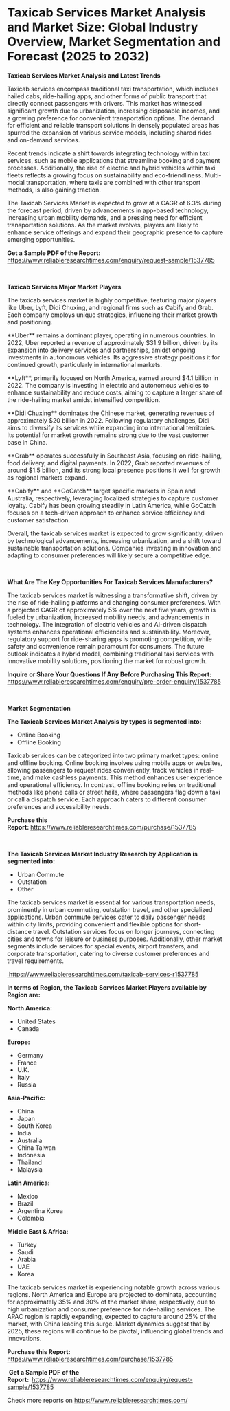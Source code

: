 <p><h1>Taxicab Services Market Analysis and Market Size: Global Industry Overview, Market Segmentation and Forecast (2025 to 2032)</h1></p><p><strong>Taxicab Services Market Analysis and Latest Trends</strong></p>
<p><p>Taxicab services encompass traditional taxi transportation, which includes hailed cabs, ride-hailing apps, and other forms of public transport that directly connect passengers with drivers. This market has witnessed significant growth due to urbanization, increasing disposable incomes, and a growing preference for convenient transportation options. The demand for efficient and reliable transport solutions in densely populated areas has spurred the expansion of various service models, including shared rides and on-demand services.</p><p>Recent trends indicate a shift towards integrating technology within taxi services, such as mobile applications that streamline booking and payment processes. Additionally, the rise of electric and hybrid vehicles within taxi fleets reflects a growing focus on sustainability and eco-friendliness. Multi-modal transportation, where taxis are combined with other transport methods, is also gaining traction. </p><p>The Taxicab Services Market is expected to grow at a CAGR of 6.3% during the forecast period, driven by advancements in app-based technology, increasing urban mobility demands, and a pressing need for efficient transportation solutions. As the market evolves, players are likely to enhance service offerings and expand their geographic presence to capture emerging opportunities.</p></p>
<p><strong>Get a Sample PDF of the Report:&nbsp;</strong> <a href="https://www.reliableresearchtimes.com/enquiry/request-sample/1537785?utm_campaign=3087&utm_medium=2&utm_source=Github&utm_content=ia&utm_term=10032025&utm_id=taxicab-services">https://www.reliableresearchtimes.com/enquiry/request-sample/1537785</a></p>
<p>&nbsp;</p>
<p><strong>Taxicab Services Major Market Players</strong></p>
<p><p>The taxicab services market is highly competitive, featuring major players like Uber, Lyft, Didi Chuxing, and regional firms such as Cabify and Grab. Each company employs unique strategies, influencing their market growth and positioning.</p><p>**Uber** remains a dominant player, operating in numerous countries. In 2022, Uber reported a revenue of approximately $31.9 billion, driven by its expansion into delivery services and partnerships, amidst ongoing investments in autonomous vehicles. Its aggressive strategy positions it for continued growth, particularly in international markets.</p><p>**Lyft**, primarily focused on North America, earned around $4.1 billion in 2022. The company is investing in electric and autonomous vehicles to enhance sustainability and reduce costs, aiming to capture a larger share of the ride-hailing market amidst intensified competition.</p><p>**Didi Chuxing** dominates the Chinese market, generating revenues of approximately $20 billion in 2022. Following regulatory challenges, Didi aims to diversify its services while expanding into international territories. Its potential for market growth remains strong due to the vast customer base in China.</p><p>**Grab** operates successfully in Southeast Asia, focusing on ride-hailing, food delivery, and digital payments. In 2022, Grab reported revenues of around $1.5 billion, and its strong local presence positions it well for growth as regional markets expand.</p><p>**Cabify** and **GoCatch** target specific markets in Spain and Australia, respectively, leveraging localized strategies to capture customer loyalty. Cabify has been growing steadily in Latin America, while GoCatch focuses on a tech-driven approach to enhance service efficiency and customer satisfaction.</p><p>Overall, the taxicab services market is expected to grow significantly, driven by technological advancements, increasing urbanization, and a shift toward sustainable transportation solutions. Companies investing in innovation and adapting to consumer preferences will likely secure a competitive edge.</p></p>
<p>&nbsp;</p>
<p><strong>What Are The Key Opportunities For Taxicab Services Manufacturers?</strong></p>
<p><p>The taxicab services market is witnessing a transformative shift, driven by the rise of ride-hailing platforms and changing consumer preferences. With a projected CAGR of approximately 5% over the next five years, growth is fueled by urbanization, increased mobility needs, and advancements in technology. The integration of electric vehicles and AI-driven dispatch systems enhances operational efficiencies and sustainability. Moreover, regulatory support for ride-sharing apps is promoting competition, while safety and convenience remain paramount for consumers. The future outlook indicates a hybrid model, combining traditional taxi services with innovative mobility solutions, positioning the market for robust growth.</p></p>
<p><strong>Inquire or Share Your Questions If Any Before Purchasing This Report:</strong> <a href="https://www.reliableresearchtimes.com/enquiry/pre-order-enquiry/1537785?utm_campaign=3087&utm_medium=2&utm_source=Github&utm_content=ia&utm_term=10032025&utm_id=taxicab-services">https://www.reliableresearchtimes.com/enquiry/pre-order-enquiry/1537785</a></p>
<p>&nbsp;</p>
<p><strong>Market Segmentation</strong></p>
<p><strong>The Taxicab Services Market Analysis by types is segmented into:</strong></p>
<p><ul><li>Online Booking</li><li>Offline Booking</li></ul></p>
<p><p>Taxicab services can be categorized into two primary market types: online and offline booking. Online booking involves using mobile apps or websites, allowing passengers to request rides conveniently, track vehicles in real-time, and make cashless payments. This method enhances user experience and operational efficiency. In contrast, offline booking relies on traditional methods like phone calls or street hails, where passengers flag down a taxi or call a dispatch service. Each approach caters to different consumer preferences and accessibility needs.</p></p>
<p><strong>Purchase this Report:&nbsp;</strong><a href="https://www.reliableresearchtimes.com/purchase/1537785?utm_campaign=3087&utm_medium=2&utm_source=Github&utm_content=ia&utm_term=10032025&utm_id=taxicab-services">https://www.reliableresearchtimes.com/purchase/1537785</a></p>
<p>&nbsp;</p>
<p><strong>The Taxicab Services Market Industry Research by Application is segmented into:</strong></p>
<p><ul><li>Urban Commute</li><li>Outstation</li><li>Other</li></ul></p>
<p><p>The taxicab services market is essential for various transportation needs, prominently in urban commuting, outstation travel, and other specialized applications. Urban commute services cater to daily passenger needs within city limits, providing convenient and flexible options for short-distance travel. Outstation services focus on longer journeys, connecting cities and towns for leisure or business purposes. Additionally, other market segments include services for special events, airport transfers, and corporate transportation, catering to diverse customer preferences and travel requirements.</p></p>
<p><a href="https://www.reliableresearchtimes.com/taxicab-services-r1537785?utm_campaign=3087&utm_medium=2&utm_source=Github&utm_content=ia&utm_term=10032025&utm_id=taxicab-services">&nbsp;https://www.reliableresearchtimes.com/taxicab-services-r1537785</a></p>
<p><strong>In terms of Region, the Taxicab Services Market Players available by Region are:</strong></p>
<p>
    <p> <strong> North America: </strong>
        <ul>
            <li>United States</li>
            <li>Canada</li>
        </ul>
        </p> 
    <p> <strong> Europe: </strong>
        <ul>
            <li>Germany</li>
            <li>France</li>
            <li>U.K.</li>
            <li>Italy</li>
            <li>Russia</li>
        </ul>
        </p> 
    <p> <strong> Asia-Pacific: </strong>
        <ul>
            <li>China</li>
            <li>Japan</li>
            <li>South Korea</li>
            <li>India</li>
            <li>Australia</li>
            <li>China Taiwan</li>
            <li>Indonesia</li>
            <li>Thailand</li>
            <li>Malaysia</li>
        </ul>
        </p> 
    <p> <strong> Latin America: </strong>
        <ul>
            <li>Mexico</li>
            <li>Brazil</li>
            <li>Argentina Korea</li>
            <li>Colombia</li>
        </ul>
        </p> 
    <p> <strong> Middle East & Africa: </strong>
        <ul>
            <li>Turkey</li>
            <li>Saudi</li>
            <li>Arabia</li>
            <li>UAE</li>
            <li>Korea</li>
        </ul>
    </p>
    </p>
<p><p>The taxicab services market is experiencing notable growth across various regions. North America and Europe are projected to dominate, accounting for approximately 35% and 30% of the market share, respectively, due to high urbanization and consumer preference for ride-hailing services. The APAC region is rapidly expanding, expected to capture around 25% of the market, with China leading this surge. Market dynamics suggest that by 2025, these regions will continue to be pivotal, influencing global trends and innovations.</p></p>
<p><strong>Purchase this Report: </strong><a href="https://www.reliableresearchtimes.com/purchase/1537785?utm_campaign=3087&utm_medium=2&utm_source=Github&utm_content=ia&utm_term=10032025&utm_id=taxicab-services">https://www.reliableresearchtimes.com/purchase/1537785</a></p>
<p>&nbsp;<strong>Get a Sample PDF of the Report:&nbsp;&nbsp;</strong><a href="https://www.reliableresearchtimes.com/enquiry/request-sample/1537785?utm_campaign=3087&utm_medium=2&utm_source=Github&utm_content=ia&utm_term=10032025&utm_id=taxicab-services">https://www.reliableresearchtimes.com/enquiry/request-sample/1537785</a></p>
<p><strong></strong></p>
<p>Check more reports on <a href="https://www.reliableresearchtimes.com/?utm_campaign=3087&utm_medium=2&utm_source=Github&utm_content=ia&utm_term=10032025&utm_id=taxicab-services">https://www.reliableresearchtimes.com/</a></p>